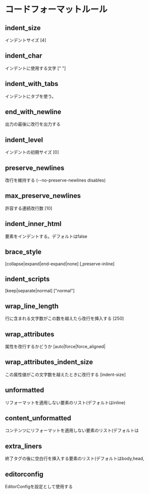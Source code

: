 # コードフォーマットルール

## indent_size
インデントサイズ [4]

## indent_char
インデントに使用する文字 [" "]

## indent_with_tabs
インデントにタブを使う。

## end_with_newline
出力の最後に改行を出力する

## indent_level
インデントの初期サイズ [0]

## preserve_newlines
改行を維持する (--no-preserve-newlines disables)

## max_preserve_newlines
許容する連続改行数 [10]

## indent_inner_html
<head><body>要素をインデントする。デフォルトはfalse

## brace_style
 [collapse|expand|end-expand|none] [,preserve-inline]

## indent_scripts
[keep|separate|normal] ["normal"]

## wrap_line_length
行に含まれる文字数がこの数を越えたら改行を挿入する [250]

## wrap_attributes
属性を改行するかどうか [auto|force|force_aligned|

## wrap_attributes_indent_size
この属性値がこの文字数を越えたときに改行する [indent-size]

## unformatted
リフォーマットを適用しない要素のリスト(デフォルトはinline)

## content_unformatted
コンテンツにリフォーマットを適用しない要素のリスト(デフォルトは

## extra_liners
終了タグの後に空白行を挿入する要素のリスト(デフォルトはbody,head,

## editorconfig
EditorConfigを設定として使用する

